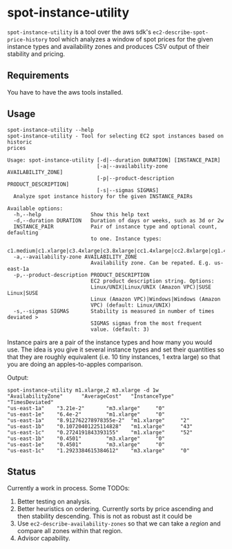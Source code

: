 # spot-instance-utility

`spot-instance-utility` is a tool over the aws sdk's
`ec2-describe-spot-price-history` tool which analyzes a window of spot
prices for the given instance types and availability zones and
produces CSV output of their stability and pricing.


## Requirements

You have to have the aws tools installed.

## Usage

```
spot-instance-utility --help                     
spot-instance-utility - Tool for selecting EC2 spot instances based on historic
prices

Usage: spot-instance-utility [-d|--duration DURATION] [INSTANCE_PAIR]
                             [-a|--availability-zone AVAILABILITY_ZONE]
                             [-p|--product-description PRODUCT_DESCRIPTION]
                             [-s|--sigmas SIGMAS]
  Analyze spot instance history for the given INSTANCE_PAIRs

Available options:
  -h,--help                Show this help text
  -d,--duration DURATION   Duration of days or weeks, such as 3d or 2w
  INSTANCE_PAIR            Pair of instance type and optional count, defaulting
                           to one. Instance types:
                           c1.medium|c1.xlarge|c3.4xlarge|c3.8xlarge|cc1.4xlarge|cc2.8xlarge|cg1.4xlarge|cr1.8xlarge|g2.2xlarge|m1.large|m1.medium|m1.small|m1.xlarge|m2.2xlarge|m2.4xlarge|m2.xlarge|m3.2xlarge|m3.xlarge|t1.micro
  -a,--availability-zone AVAILABILITY_ZONE
                           Availability zone. Can be repated. E.g. us-east-1a
  -p,--product-description PRODUCT_DESCRIPTION
                           EC2 product description string. Options:
                           Linux/UNIX|Linux/UNIX (Amazon VPC)|SUSE Linux|SUSE
                           Linux (Amazon VPC)|Windows|Windows (Amazon
                           VPC) (default: Linux/UNIX)
  -s,--sigmas SIGMAS       Stability is measured in number of times deviated >
                           SIGMAS sigmas from the most frequent
                           value. (default: 3)
```

Instance pairs are a pair of the instance types and how many you would
use. The idea is you give it several instance types and set their
quantities so that they are roughly equivalent (i.e. 10 tiny
instances, 1 extra large) so that you are doing an apples-to-apples comparison.

Output:

```
spot-instance-utility m1.xlarge,2 m3.xlarge -d 1w
"AvailabilityZone"      "AverageCost"   "InstanceType"  "TimesDeviated"
"us-east-1a"    "3.21e-2"       "m3.xlarge"     "0"
"us-east-1e"    "6.4e-2"        "m1.xlarge"     "0"
"us-east-1a"    "8.912762278978355e-2"  "m1.xlarge"     "2"
"us-east-1b"    "0.10720401225114828"   "m1.xlarge"     "43"
"us-east-1c"    "0.2724191843393155"    "m1.xlarge"     "52"
"us-east-1b"    "0.4501"        "m3.xlarge"     "0"
"us-east-1e"    "0.4501"        "m3.xlarge"     "0"
"us-east-1c"    "1.2923384615384612"    "m3.xlarge"     "0"
```

## Status

Currently a work in process. Some TODOs:

1. Better testing on analysis.
2. Better heuristics on ordering. Currently sorts by price ascending
   and then stability descending. This is not as robust ast it could
   be
3. Use `ec2-describe-availability-zones` so that we can take a
   *region* and compare all zones within that region.
4. Advisor capability.
